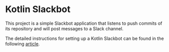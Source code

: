 # Kotlin Slackbot

This project is a simple Slackbot application that listens to push commits of its repository and will post messages to a Slack channel. 

The detailed instructions for setting up a Kotlin Slackbot can be found in the following [article](https://plusmobileapps.com/2020/10/09/ktor-slackbot-heroku.html).